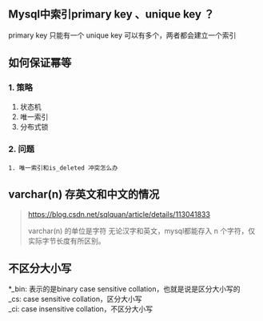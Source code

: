 ## Mysql中索引primary key 、unique key ？

primary key 只能有一个  unique key 可以有多个，两者都会建立一个索引





## 如何保证幂等

### 1. 策略

1. 状态机
2. 唯一索引
3. 分布式锁

### 2. 问题

	1. 唯一索引和is_deleted 冲突怎么办



## varchar(n) 存英文和中文的情况

> https://blog.csdn.net/sqlquan/article/details/113041833
>
> varchar(n) 的单位是字符 无论汉字和英文，mysql都能存入 n 个字符，仅实际字节长度有所区别。

## 不区分大小写
*_bin: 表示的是binary case sensitive collation，也就是说是区分大小写的  
_cs: case sensitive collation，区分大小写  
_ci: case insensitive collation，不区分大小写